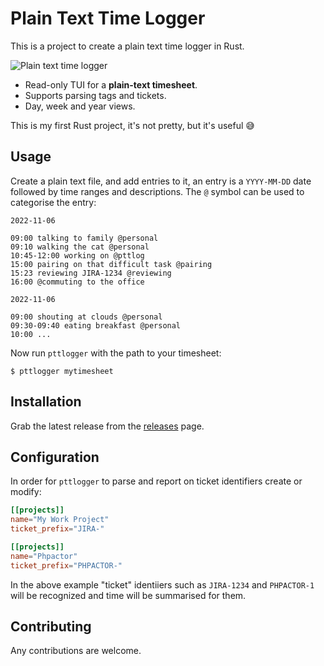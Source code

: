 Plain Text Time Logger
======================

This is a project to create a plain text time logger in Rust.

![Plain text time logger](https://user-images.githubusercontent.com/530801/204399421-aa353f56-07e7-4bb4-afb8-b85410bfd60e.gif)

- Read-only TUI for a **plain-text timesheet**.
- Supports parsing tags and tickets.
- Day, week and year views.

This is my first Rust project, it's not pretty, but it's useful 😅

Usage
-----

Create a plain text file, and add entries to it, an entry is a `YYYY-MM-DD`
date followed by time ranges and descriptions. The `@` symbol can be used to
categorise the entry:

```
2022-11-06

09:00 talking to family @personal
09:10 walking the cat @personal
10:45-12:00 working on @pttlog
15:00 pairing on that difficult task @pairing
15:23 reviewing JIRA-1234 @reviewing
16:00 @commuting to the office

2022-11-06

09:00 shouting at clouds @personal
09:30-09:40 eating breakfast @personal
10:00 ...
```

Now run `pttlogger` with the path to your timesheet:

```
$ pttlogger mytimesheet
```

Installation
------------

Grab the latest release from the [releases](https://github.com/dantleech/pttlog/releases) page.

Configuration
-------------

In order for `pttlogger` to parse and report on ticket identifiers create or
modify:

```toml
[[projects]]
name="My Work Project"
ticket_prefix="JIRA-"

[[projects]]
name="Phpactor"
ticket_prefix="PHPACTOR-"
```

In the above example "ticket" identiiers such as `JIRA-1234` and `PHPACTOR-1`
will be recognized and time will be summarised for them.


Contributing
------------

Any contributions are welcome.
